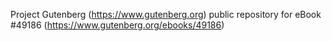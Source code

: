 Project Gutenberg (https://www.gutenberg.org) public repository for eBook #49186 (https://www.gutenberg.org/ebooks/49186)
